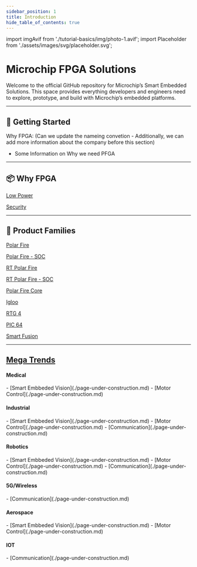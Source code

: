 ```yaml
---
sidebar_position: 1
title: Introduction
hide_table_of_contents: true
---
```


import imgAvif from './tutorial-basics/img/photo-1.avif';
import Placeholder from './assets/images/svg/placeholder.svg';


# Microchip FPGA Solutions

Welcome to the official GitHub repository for Microchip’s Smart Embedded Solutions. This space provides everything developers and engineers need to explore, prototype, and build with Microchip’s embedded platforms.

---

## 🚀 Getting Started

Why FPGA: (Can we update the nameing convetion - Additionally, we can add more information about the company before this section)
* Some Information on Why we need PFGA

---

## 📦 Why FPGA

<!-- [Hello](https://www.microchip.com/en-us/products/fpgas-and-plds/system-on-chip-fpgas/_jcr_content/root/responsivegrid/container_1117333200/image_copy_copy.coreimg.jpeg/1635409162569/210412-fpga-graph-low-power-diagram-265x1400px.jpeg)![image](https://github.com/user-attachments/assets/6d5d5768-f74c-4e26-bbd8-145b4a9dd895) -->


<div style={{width:'100%', display:'flex', flexDirection:'row', flex: '1 1 auto', gap: 16, flexWrap:'wrap', alignItems:'center', justifyContent:'flex-start', fill:'#A1A1A1', marginTop: 64}}>
  <a href="./page-under-construction"><div style={{display:'flex', flexDirection:'column', alignItems:'center', gap: 8, justifyContent:'flex-start'}}><Placeholder width={360} height={360} /><p>Low Power</p></div></a>
  <a href="./page-under-construction"><div style={{display:'flex', flexDirection:'column', alignItems:'center', gap: 8, justifyContent:'flex-start'}}><Placeholder width={360} height={360} /><p>Security</p></div></a>
</div>

---

## 🔧 Product Families

<div style={{display:'flex', flexDirection:'row', flex:'1 1 auto', gap: 16, flexWrap:'wrap', fill:'#A1A1A1'}}>
  <a href="./page-under-construction"><div style={{display:'flex', flexDirection:'column', alignItems:'center', gap: 8, justifyContent:'flex-start'}}><Placeholder width={360} height={360} /><p>Polar Fire</p></div></a>
  <a href="./page-under-construction"><div style={{display:'flex', flexDirection:'column', alignItems:'center', gap: 8, justifyContent:'flex-start'}}><Placeholder width={360} height={360} /><p>Polar Fire - SOC</p></div></a>
  <a href="./page-under-construction"><div style={{display:'flex', flexDirection:'column', alignItems:'center', gap: 8, justifyContent:'flex-start'}}><Placeholder width={360} height={360} /><p>RT Polar Fire</p></div></a>
  <a href="./page-under-construction"><div style={{display:'flex', flexDirection:'column', alignItems:'center', gap: 8, justifyContent:'flex-start'}}><Placeholder width={360} height={360} /><p>RT Polar Fire - SOC</p></div></a>
  <a href="./page-under-construction"><div style={{display:'flex', flexDirection:'column', alignItems:'center', gap: 8, justifyContent:'flex-start'}}><Placeholder width={360} height={360} /><p>Polar Fire Core</p></div></a>
  <a href="./page-under-construction"><div style={{display:'flex', flexDirection:'column', alignItems:'center', gap: 8, justifyContent:'flex-start'}}><Placeholder width={360} height={360} /><p>Igloo</p></div></a>
  <a href="./page-under-construction"><div style={{display:'flex', flexDirection:'column', alignItems:'center', gap: 8, justifyContent:'flex-start'}}><Placeholder width={360} height={360} /><p>RTG 4</p></div></a>
  <a href="./page-under-construction"><div style={{display:'flex', flexDirection:'column', alignItems:'center', gap: 8, justifyContent:'flex-start'}}><Placeholder width={360} height={360} /><p>PIC 64</p></div></a>
  <a href="./page-under-construction"><div style={{display:'flex', flexDirection:'column', alignItems:'center', gap: 8, justifyContent:'flex-start'}}><Placeholder width={360} height={360} /><p>Smart Fusion</p></div></a>
</div>

---


##  [Mega Trends](./page-under-construction.md)

<div style={{display:'grid', gridTemplateColumns: 'repeat(auto-fit, minmax(360px, 1fr))', fill:'#A1A1A1', columnGap: 16, rowGap: 16}}>

<div style={{display:'flex', flexDirection:'row', alignItems:'center', flex:'1 1 auto', gap: 16, border: '1px solid #C4C4C4', borderRadius: 8, padding: 16}}>
<Placeholder width={128} height={128} />
<div style={{display:'flex', flexDirection:'column', flex:'1 1 auto', gap: 2, alignSelf: 'flex-start'}}>
<h4>Medical</h4>
  - [Smart Embbeded Vision](./page-under-construction.md)
  - [Motor Control](./page-under-construction.md)
</div>
</div>

<div style={{display:'flex', alignItems:'center', flexDirection:'row', flex:'1 1 auto', gap: 16, border: '1px solid #C4C4C4', borderRadius: 8, padding: 16 }}>
<Placeholder width={128} height={128} />
<div style={{display:'flex', flexDirection:'column', flex:'1 1 auto', gap: 2, alignSelf: 'flex-start'}}>
<h4>Industrial</h4>
  - [Smart Embbeded Vision](./page-under-construction.md)
  - [Motor Control](./page-under-construction.md)
  - [Communication](./page-under-construction.md)
</div>
</div>

<div style={{display:'flex', alignItems:'center', flexDirection:'row', flex:'1 1 auto', gap: 16, border: '1px solid #C4C4C4', borderRadius: 8, padding: 16}}>
<Placeholder width={128} height={128} />
<div style={{display:'flex', flexDirection:'column', flex:'1 1 auto', gap: 2, alignSelf: 'flex-start'}}>
<h4>Robotics</h4>
  - [Smart Embbeded Vision](./page-under-construction.md)
  - [Motor Control](./page-under-construction.md)
  - [Communication](./page-under-construction.md)
</div>
</div>

<div style={{display:'flex', alignItems:'center', flexDirection:'row', flex:'1 1 auto', gap: 16, border: '1px solid #C4C4C4', borderRadius: 8, padding: 16}}>
<Placeholder width={128} height={128} />
<div style={{display:'flex', flexDirection:'column', flex:'1 1 auto', gap: 2, alignSelf: 'flex-start'}}>
<h4>5G/Wireless</h4>
  - [Communication](./page-under-construction.md)
</div>
</div>

<div style={{display:'flex', alignItems:'center', flexDirection:'row', flex:'1 1 auto', gap: 16, border: '1px solid #C4C4C4', borderRadius: 8, padding: 16}}>
<Placeholder width={128} height={128} />
<div style={{display:'flex', flexDirection:'column', flex:'1 1 auto', gap: 2, alignSelf: 'flex-start'}}>
<h4>Aerospace</h4>
  -  [Smart Embbeded Vision](./page-under-construction.md)
  -  [Motor Control](./page-under-construction.md)
</div>
</div>

<div style={{display:'flex', alignItems:'center', flexDirection:'row', flex:'1 1 auto', gap: 16, border: '1px solid #C4C4C4', borderRadius: 8, padding: 16}}>
<Placeholder width={128} height={128} />
<div style={{display:'flex', flexDirection:'column', flex:'1 1 auto', gap: 2, alignSelf: 'flex-start'}}>
<h4>IOT</h4>
  -  [Communication](./page-under-construction.md)
</div>
</div>

</div>

